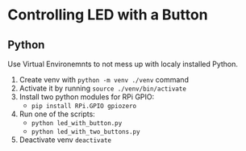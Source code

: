 # Controlling LED with a Button

## Python

Use Virtual Environemnts to not mess up with localy installed Python.
1. Create venv with `python -m venv ./venv` command
1. Activate it by running `source ./venv/bin/activate`
1. Install two python modules for RPi GPIO:
   *  `pip install RPi.GPIO gpiozero`
1. Run one of the scripts:
   * `python led_with_button.py`
   * `python led_with_two_buttons.py`
1. Deactivate venv `deactivate`
